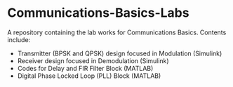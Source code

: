 # Communications-Basics-Labs

A repository containing the lab works for Communications Basics. Contents include:

- Transmitter (BPSK and QPSK) design focused in Modulation (Simulink)
- Receiver design focused in Demodulation (Simulink)
- Codes for Delay and FIR Filter Block (MATLAB)
- Digital Phase Locked Loop (PLL) Block (MATLAB)
